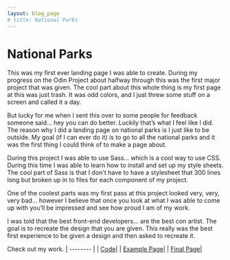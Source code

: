 ```yaml
---
layout: blog_page
# title: National Parks
---  
```



# National Parks

This was my first ever landing page I was able to create.  During my progress on the Odin Project about halfway through this was the first major project that was given.  The cool part about this whole thing is my first page at this was just trash.  It was odd colors, and I just threw some stuff on a screen and called it a day. 

But lucky for me when I sent this over to some people for feedback someone said… hey you can do better. Luckily that’s what I feel like I did.  The reason why I did a landing page on national parks is I just like to be outside.  My goal (if I can ever do it) is to go to all the national parks and it was the first thing I could think of to make a page about. 

During this project I was able to use Sass… which is a cool way to use CSS.  During this time I was able to learn how to install and set up my style sheets.  The cool part of Sass is that I don't have to have a stylesheet that 300 lines long but broken up in to files for each component of my project. 

One of the coolest parts was my first pass at this project looked very, very, very bad… however I believe that once you look at what I was able to come up with you’ll be impressed and see how proud I am of my work. 

I was told that the best front-end developers... are the best con artist.  The goal is to recreate the design that you are given. This really was the best first experience to be given a design and then asked to recreate it. 

Check out my work. 
| -------- | 
| [Code](https://github.com/clmedders/odin-landing-page)| 
| [Example Page](https://cdn.statically.io/gh/TheOdinProject/curriculum/81a5d553f4073e593d23a6ab00d50eef8620796d/foundations/html_css/project/imgs/01.png)| 
| [Final Page](https://clmedders.github.io/odin-landing-page/)|

